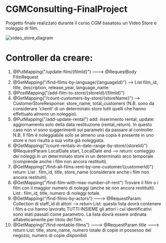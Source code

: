 # CGMConsulting-FinalProject
Progetto finale realizzato durante il corso CGM basatosu un Video Store e noleggio di film.


![video_store_diagram](https://github.com/baldi364/CGMConsulting-FinalProject/assets/134001121/aef64947-0924-463e-8fdf-5f3fc9b3011e)

# Controller da creare:
1) @PutMapping("/update-film/{filmId}") ---> @RequestBody FilmRequest
2) @GetMapping("/find-films-by-language/{languageId}") --> List film_id, title, description, release_year, language_name
3) @PostMapping("/add-film-to-store/{storeId}/{filmId}")
4) @GetMapping("/count-customers-by-store/{storeName}") --> CustomerStoreResponse: store_name, total_customers (N.B. sono da considerare 'clienti' di un determinato store tutti quelli che hanno effettuato almeno un noleggio).
5) @PutMapping("/add-update-rental") add: inserimento rental; update: aggiornamento solo della data restituzione (rental_return). In questo caso non vi sono suggerimenti sui parametri da passare al controller. N.B. Il film è noleggiabile solo se almeno una copia è presente in uno store e non risulta a sua volta già noleggiata.
6) @GetMapping("/count-rentals-in-date-range-by-store/{storeId}") @RequestParam LocalDate start, LocalDate end --> return: conteggio dei noleggi in un determinato store in un determinato arco temporale (comprende anche i film non ancora restituiti).
7) @GetMapping("/find-all-films-rent-by-one-customer/{customerId}") return: List : film_id, title, store_name (considerare anche i film non ancora restituiti).
8) @GetMapping("/find-film-with-max-number-of-rent") Trovare il film o i film con il maggior numero di noleggi (anche se non ancora restituiti). List : film_id, title, numero di noleggi totale.
9) @GetMapping("/find-films-by-actors") ---> @RequestParam: Collection di staff_id di attori --> return List: questa lista dovrà contenere i film a cui hanno lavorato TUTTI INSIEME gli attori i cui identificativi sono stati passati come parametro. La lista dovrà essere ordinata alfabeticamente per titolo del film.
10) @GetMapping("/find-rentable-films") ---> @RequestParam title ---> return List: title, store_name, numero totale di copie in possesso del negozio, numero di copie disponibili

